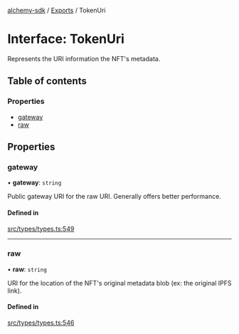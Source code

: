 [alchemy-sdk](../README.md) / [Exports](../modules.md) / TokenUri

# Interface: TokenUri

Represents the URI information the NFT's metadata.

## Table of contents

### Properties

- [gateway](TokenUri.md#gateway)
- [raw](TokenUri.md#raw)

## Properties

### gateway

• **gateway**: `string`

Public gateway URI for the raw URI. Generally offers better performance.

#### Defined in

[src/types/types.ts:549](https://github.com/alchemyplatform/alchemy-sdk-js/blob/e05babb/src/types/types.ts#L549)

___

### raw

• **raw**: `string`

URI for the location of the NFT's original metadata blob (ex: the original
IPFS link).

#### Defined in

[src/types/types.ts:546](https://github.com/alchemyplatform/alchemy-sdk-js/blob/e05babb/src/types/types.ts#L546)
